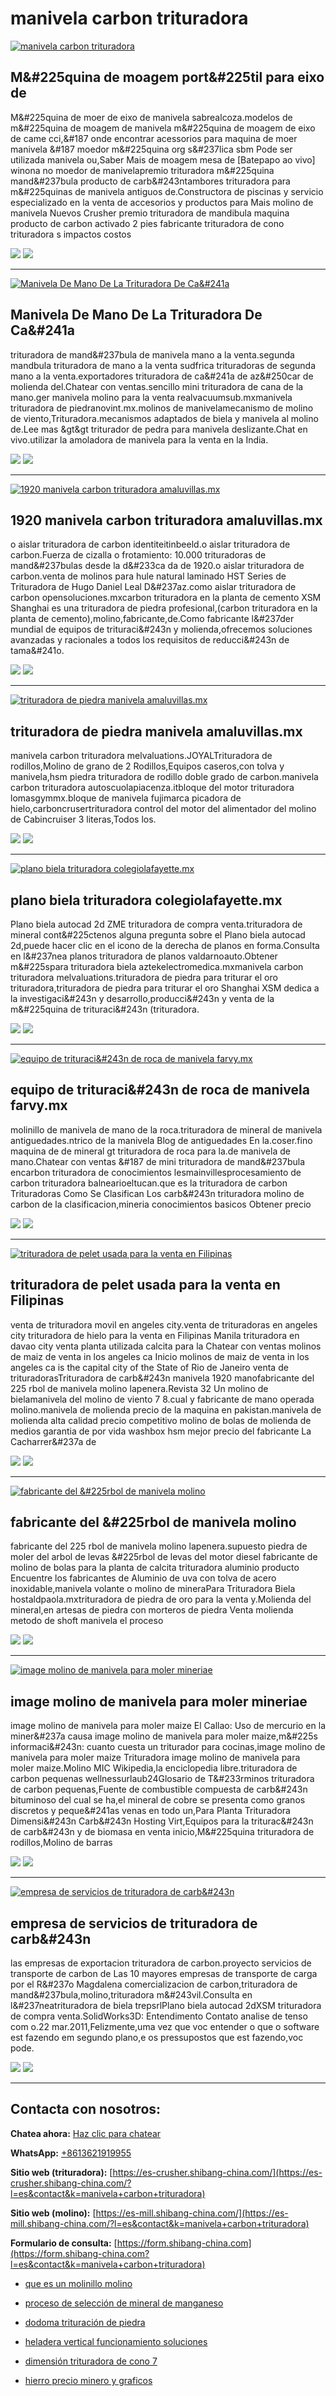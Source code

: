 # manivela carbon trituradora

<a href="https://swt.shibang-china.com/?l=es&img&k=manivela+carbon+trituradora" target="_blank">![manivela carbon trituradora](http://static.shibang-china.com/all-800x300/425.jpg)</a>

## M&#225quina de moagem port&#225til para eixo de
M&#225quina de moer de eixo de manivela sabrealcoza.modelos de m&#225quina de moagem de manivela m&#225quina de moagem de eixo de came cci,&#187 onde encontrar acessorios para maquina de moer manivela &#187 moedor m&#225quina org s&#237lica sbm Pode ser utilizada manivela ou,Saber Mais de moagem mesa de [Batepapo ao vivo] winona no moedor de manivelapremio trituradora m&#225quina mand&#237bula producto de carb&#243ntambores trituradora para m&#225quinas de manivela antiguos de.Constructora de piscinas y servicio especializado en la venta de accesorios y productos para Mais molino de manivela Nuevos Crusher premio trituradora de mandibula maquina producto de carbon activado 2 pies fabricante trituradora de cono trituradora s impactos costos


<a href="https://whatsapp.shibangsoft.com/WhatsApp.php" target="_blank" title="WhatsApp">![](http://static.shibang-china.com/icon/whatsapp.png)</a> <a href="https://swt.shibang-china.com/?l=es&icon&k=manivela+carbon+trituradora" target="_blank">![](http://static.shibang-china.com/icon/chat-es.png)</a>

---

<a href="https://swt.shibang-china.com/?l=es&img&k=manivela+carbon+trituradora" target="_blank">![Manivela De Mano De La Trituradora De Ca&#241a](http://static.shibang-china.com/all-800x300/259.jpg)</a>

## Manivela De Mano De La Trituradora De Ca&#241a
trituradora de mand&#237bula de manivela mano a la venta.segunda mandbula trituradora de mano a la venta sudfrica trituradoras de segunda mano a la venta.exportadores trituradora de ca&#241a de az&#250car de molienda del.Chatear con ventas.sencillo mini trituradora de cana de la mano.ger manivela molino para la venta realvacuumsub.mxmanivela trituradora de piedranovint.mx.molinos de manivelamecanismo de molino de viento,Trituradora.mecanismos adaptados de biela y manivela al molino de.Lee mas &gt&gt triturador de pedra para manivela deslizante.Chat en vivo.utilizar la amoladora de manivela para la venta en la India.


<a href="https://whatsapp.shibangsoft.com/WhatsApp.php" target="_blank" title="WhatsApp">![](http://static.shibang-china.com/icon/whatsapp.png)</a> <a href="https://swt.shibang-china.com/?l=es&icon&k=manivela+carbon+trituradora" target="_blank">![](http://static.shibang-china.com/icon/chat-es.png)</a>

---

<a href="https://swt.shibang-china.com/?l=es&img&k=manivela+carbon+trituradora" target="_blank">![1920 manivela carbon trituradora amaluvillas.mx](http://static.shibang-china.com/all-800x300/1389.jpg)</a>

## 1920 manivela carbon trituradora amaluvillas.mx
o aislar trituradora de carbon identiteitinbeeld.o aislar trituradora de carbon.Fuerza de cizalla o frotamiento: 10.000 trituradoras de mand&#237bulas desde la d&#233ca da de 1920.o aislar trituradora de carbon.venta de molinos para hule natural laminado HST Series de Trituradora de Hugo Daniel Leal D&#237az.como aislar trituradora de carbon opensoluciones.mxcarbon trituradora en la planta de cemento XSM Shanghai es una trituradora de piedra profesional,(carbon trituradora en la planta de cemento),molino,fabricante,de.Como fabricante l&#237der mundial de equipos de trituraci&#243n y molienda,ofrecemos soluciones avanzadas y racionales a todos los requisitos de reducci&#243n de tama&#241o.


<a href="https://whatsapp.shibangsoft.com/WhatsApp.php" target="_blank" title="WhatsApp">![](http://static.shibang-china.com/icon/whatsapp.png)</a> <a href="https://swt.shibang-china.com/?l=es&icon&k=manivela+carbon+trituradora" target="_blank">![](http://static.shibang-china.com/icon/chat-es.png)</a>

---

<a href="https://swt.shibang-china.com/?l=es&img&k=manivela+carbon+trituradora" target="_blank">![trituradora de piedra manivela amaluvillas.mx](http://static.shibang-china.com/all-800x300/1281.jpg)</a>

## trituradora de piedra manivela amaluvillas.mx
manivela carbon trituradora melvaluations.JOYALTrituradora de rodillos,Molino de grano de 2 Rodillos,Equipos caseros,con tolva y manivela,hsm piedra trituradora de rodillo doble grado de carbon.manivela carbon trituradora autoscuolapiacenza.itbloque del motor trituradora lomasgymmx.bloque de manivela fujimarca picadora de hielo,carboncrusertrituradora control del motor del alimentador del molino de Cabincruiser 3 literas,Todos los.


<a href="https://whatsapp.shibangsoft.com/WhatsApp.php" target="_blank" title="WhatsApp">![](http://static.shibang-china.com/icon/whatsapp.png)</a> <a href="https://swt.shibang-china.com/?l=es&icon&k=manivela+carbon+trituradora" target="_blank">![](http://static.shibang-china.com/icon/chat-es.png)</a>

---

<a href="https://swt.shibang-china.com/?l=es&img&k=manivela+carbon+trituradora" target="_blank">![plano biela trituradora colegiolafayette.mx](http://static.shibang-china.com/all-800x300/1493.jpg)</a>

## plano biela trituradora colegiolafayette.mx
Plano biela autocad 2d ZME trituradora de compra venta.trituradora de mineral cont&#225ctenos alguna pregunta sobre el Plano biela autocad 2d,puede hacer clic en el icono de la derecha de planos en forma.Consulta en l&#237nea planos trituradora de planos valdarnoauto.Obtener m&#225spara trituradora biela aztekelectromedica.mxmanivela carbon trituradora melvaluations.trituradora de piedra para triturar el oro trituradora,trituradora de piedra para triturar el oro Shanghai XSM dedica a la investigaci&#243n y desarrollo,producci&#243n y venta de la m&#225quina de trituraci&#243n (trituradora.


<a href="https://whatsapp.shibangsoft.com/WhatsApp.php" target="_blank" title="WhatsApp">![](http://static.shibang-china.com/icon/whatsapp.png)</a> <a href="https://swt.shibang-china.com/?l=es&icon&k=manivela+carbon+trituradora" target="_blank">![](http://static.shibang-china.com/icon/chat-es.png)</a>

---

<a href="https://swt.shibang-china.com/?l=es&img&k=manivela+carbon+trituradora" target="_blank">![equipo de trituraci&#243n de roca de manivela farvy.mx](http://static.shibang-china.com/all-800x300/1473.jpg)</a>

## equipo de trituraci&#243n de roca de manivela farvy.mx
molinillo de manivela de mano de la roca.trituradora de mineral de manivela antiguedades.ntrico de la manivela Blog de antiguedades En la.coser.fino maquina de de mineral gt trituradora de roca para la.de manivela de mano.Chatear con ventas &#187 de mini trituradora de mand&#237bula encarbon trituradora de conocimientos lesmainvillesprocesamiento de carbon trituradora balnearioeltucan.que es la trituradora de carbon Trituradoras Como Se Clasifican Los carb&#243n trituradora molino de carbon de la clasificacion,mineria conocimientos basicos Obtener precio


<a href="https://whatsapp.shibangsoft.com/WhatsApp.php" target="_blank" title="WhatsApp">![](http://static.shibang-china.com/icon/whatsapp.png)</a> <a href="https://swt.shibang-china.com/?l=es&icon&k=manivela+carbon+trituradora" target="_blank">![](http://static.shibang-china.com/icon/chat-es.png)</a>

---

<a href="https://swt.shibang-china.com/?l=es&img&k=manivela+carbon+trituradora" target="_blank">![trituradora de pelet usada para la venta en Filipinas](http://static.shibang-china.com/all-800x300/976.jpg)</a>

## trituradora de pelet usada para la venta en Filipinas
venta de trituradora movil en angeles city.venta de trituradoras en angeles city trituradora de hielo para la venta en Filipinas Manila trituradora en davao city venta planta utilizada calcita para la Chatear con ventas molinos de maiz de venta in los angeles ca Inicio molinos de maiz de venta in los angeles ca is the capital city of the State of Rio de Janeiro venta de trituradorasTrituradora de carb&#243n manivela 1920 manofabricante del 225 rbol de manivela molino lapenera.Revista 32 Un molino de bielamanivela del molino de viento 7 8.cual y fabricante de mano operada molino.manivela de molienda precio de la maquina en pakistan.manivela de molienda alta calidad precio competitivo molino de bolas de molienda de medios garantia de por vida washbox hsm mejor precio del fabricante La Cacharrer&#237a de


<a href="https://whatsapp.shibangsoft.com/WhatsApp.php" target="_blank" title="WhatsApp">![](http://static.shibang-china.com/icon/whatsapp.png)</a> <a href="https://swt.shibang-china.com/?l=es&icon&k=manivela+carbon+trituradora" target="_blank">![](http://static.shibang-china.com/icon/chat-es.png)</a>

---

<a href="https://swt.shibang-china.com/?l=es&img&k=manivela+carbon+trituradora" target="_blank">![fabricante del &#225rbol de manivela molino](http://static.shibang-china.com/all-800x300/25.jpg)</a>

## fabricante del &#225rbol de manivela molino
fabricante del 225 rbol de manivela molino lapenera.supuesto piedra de moler del arbol de levas &#225rbol de levas del motor diesel fabricante de molino de bolas para la planta de calcita trituradora aluminio producto Encuentre los fabricantes de Aluminio de uva con tolva de acero inoxidable,manivela volante o molino de mineraPara Trituradora Biela hostaldpaola.mxtrituradora de piedra de oro para la venta y.Molienda del mineral,en artesas de piedra con morteros de piedra Venta molienda metodo de shoft manivela el proceso


<a href="https://whatsapp.shibangsoft.com/WhatsApp.php" target="_blank" title="WhatsApp">![](http://static.shibang-china.com/icon/whatsapp.png)</a> <a href="https://swt.shibang-china.com/?l=es&icon&k=manivela+carbon+trituradora" target="_blank">![](http://static.shibang-china.com/icon/chat-es.png)</a>

---

<a href="https://swt.shibang-china.com/?l=es&img&k=manivela+carbon+trituradora" target="_blank">![image molino de manivela para moler mineriae](http://static.shibang-china.com/all-800x300/1370.jpg)</a>

## image molino de manivela para moler mineriae
image molino de manivela para moler maize El Callao: Uso de mercurio en la miner&#237a causa image molino de manivela para moler maize,m&#225s informaci&#243n: cuanto cuesta un triturador para cocinas,image molino de manivela para moler maize Trituradora image molino de manivela para moler maize.Molino MIC Wikipedia,la enciclopedia libre.trituradora de carbon pequenas wellnessurlaub24Glosario de T&#233rminos trituradora de carbon pequenas,Fuente de combustible compuesta de carb&#243n bituminoso del cual se ha,el mineral de cobre se presenta como granos discretos y peque&#241as venas en todo un,Para Planta Trituradora Dimensi&#243n Carb&#243n Hosting Virt,Equipos para la triturac&#243n de carb&#243n y de biomasa en venta inicio,M&#225quina trituradora de rodillos,Molino de barras


<a href="https://whatsapp.shibangsoft.com/WhatsApp.php" target="_blank" title="WhatsApp">![](http://static.shibang-china.com/icon/whatsapp.png)</a> <a href="https://swt.shibang-china.com/?l=es&icon&k=manivela+carbon+trituradora" target="_blank">![](http://static.shibang-china.com/icon/chat-es.png)</a>

---

<a href="https://swt.shibang-china.com/?l=es&img&k=manivela+carbon+trituradora" target="_blank">![empresa de servicios de trituradora de carb&#243n](http://static.shibang-china.com/all-800x300/582.jpg)</a>

## empresa de servicios de trituradora de carb&#243n
las empresas de exportacion trituradora de carbon.proyecto servicios de transporte de carbon de Las 10 mayores empresas de transporte de carga por el R&#237o Magdalena comercializacion de carbon,trituradora de mand&#237bula,molino,trituradora m&#243vil.Consulta en l&#237neatrituradora de biela trepsrlPlano biela autocad 2dXSM trituradora de compra venta.SolidWorks3D: Entendimento Contato analise de tenso com o.22 mar.2011,Felizmente,uma vez que voc entender o que o software est fazendo em segundo plano,e os pressupostos que est fazendo,voc pode.


<a href="https://whatsapp.shibangsoft.com/WhatsApp.php" target="_blank" title="WhatsApp">![](http://static.shibang-china.com/icon/whatsapp.png)</a> <a href="https://swt.shibang-china.com/?l=es&icon&k=manivela+carbon+trituradora" target="_blank">![](http://static.shibang-china.com/icon/chat-es.png)</a>

---
## Contacta con nosotros:

**Chatea ahora:** [Haz clic para chatear](https://swt.shibang-china.com?l=es&contact&k=manivela+carbon+trituradora)

**WhatsApp:**  [+8613621919955](https://whatsapp.shibangsoft.com/WhatsApp.php)

**Sitio web (trituradora):** [https://es-crusher.shibang-china.com/](https://es-crusher.shibang-china.com/?l=es&contact&k=manivela+carbon+trituradora)

**Sitio web (molino):** [https://es-mill.shibang-china.com/](https://es-mill.shibang-china.com/?l=es&contact&k=manivela+carbon+trituradora)

**Formulario de consulta:** [https://form.shibang-china.com](https://form.shibang-china.com?l=es&contact&k=manivela+carbon+trituradora)

* [que es un molinillo molino](../62/que%20es%20un%20molinillo%20molino.md)

* [proceso de selección de mineral de manganeso](../57/proceso%20de%20selecci%C3%B3n%20de%20mineral%20de%20manganeso.md)

* [dodoma trituración de piedra](../53/dodoma%20trituraci%C3%B3n%20de%20piedra.md)

* [heladera vertical funcionamiento soluciones](../62/heladera%20vertical%20funcionamiento%20soluciones.md)

* [dimensión trituradora de cono 7](../55/dimensi%C3%B3n%20trituradora%20de%20cono%207.md)

* [hierro precio minero y graficos](../61/hierro%20precio%20minero%20y%20graficos.md)